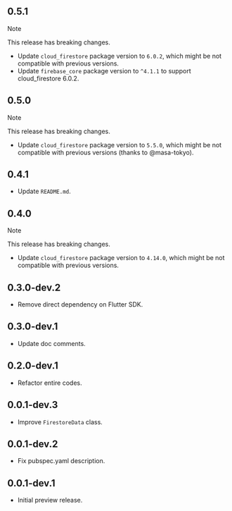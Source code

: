 ## 0.5.1

> [!NOTE]
> This release has breaking changes.

- Update `cloud_firestore` package version to `6.0.2`, which might be not compatible with previous versions.
- Update `firebase_core` package version to `^4.1.1` to support cloud_firestore 6.0.2.

## 0.5.0

> [!NOTE]
> This release has breaking changes.

- Update `cloud_firestore` package version to `5.5.0`, which might be not compatible with previous versions (thanks to @masa-tokyo).

## 0.4.1

- Update `README.md`.

## 0.4.0

> [!NOTE]
> This release has breaking changes.

- Update `cloud_firestore` package version to `4.14.0`, which might be not compatible with previous versions.

## 0.3.0-dev.2

- Remove direct dependency on Flutter SDK.

## 0.3.0-dev.1

- Update doc comments.

## 0.2.0-dev.1

- Refactor entire codes.

## 0.0.1-dev.3

- Improve `FirestoreData` class.

## 0.0.1-dev.2

- Fix pubspec.yaml description.

## 0.0.1-dev.1

- Initial preview release.

